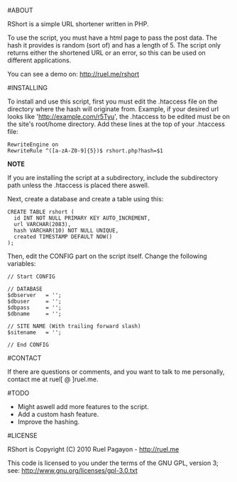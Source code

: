 #ABOUT

RShort is a simple URL shortener written in PHP. 

To use the script, you must have a html page to pass the post data. The hash it provides is random (sort of) and has a length of 5. The script only returns either the shortened URL or an error, so this can be used on different applications. 

You can see a demo on: http://ruel.me/rshort

#INSTALLING

To install and use this script, first you must edit the .htaccess file on the directory where the hash will originate from. Example, if your desired url looks like 'http://example.com/r5Tyu', the .htaccess to be edited must be on the site's root/home directory. Add these lines at the top of your .htaccess file:

	RewriteEngine on
	RewriteRule ^([a-zA-Z0-9]{5})$ rshort.php?hash=$1

**NOTE**

If you are installing the script at a subdirectory, include the subdirectory path unless the .htaccess is placed there aswell.

Next, create a database and create a table using this:

	CREATE TABLE rshort (
	  id INT NOT NULL PRIMARY KEY AUTO_INCREMENT,
	  url VARCHAR(2083),
	  hash VARCHAR(10) NOT NULL UNIQUE,
	  created TIMESTAMP DEFAULT NOW()
	);

Then, edit the CONFIG part on the script itself. Change the following variables:

	// Start CONFIG

	// DATABASE
	$dbserver 	= '';
	$dbuser 	= '';
	$dbpass 	= '';
	$dbname 	= '';

	// SITE NAME (With trailing forward slash)
	$sitename 	= '';

	// End CONFIG

#CONTACT

If there are questions or comments, and you want to talk to me personally, contact me at ruel[ @ ]ruel.me.

#TODO

- Might aswell add more features to the script.
- Add a custom hash feature.
- Improve the hashing.

#LICENSE

RShort is Copyright (C) 2010 Ruel Pagayon - http://ruel.me

This code is licensed to you under the terms of the GNU GPL, version 3; see:
 http://www.gnu.org/licenses/gpl-3.0.txt
 